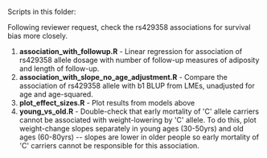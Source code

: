 Scripts in this folder:

Following reviewer request, check the rs429358 associations for survival bias more closely.

1. **association_with_followup.R** - Linear regression for association of rs429358 allele dosage with number of follow-up measures of adiposity and length of follow-up.
2. **association_with_slope_no_age_adjustment.R** - Compare the association of rs429358 allele with b1 BLUP from LMEs, unadjusted for age and age-squared.
3. **plot_effect_sizes.R** - Plot results from models above
4. **young_vs_old.R** - Double-check that early mortality of 'C' allele carriers cannot be associated with weight-lowering by 'C' allele. To do this, plot weight-change slopes separately in young ages (30-50yrs) and old ages (60-80yrs) -- slopes are lower in older people so early mortality of 'C' carriers cannot be responsible for this association. 
